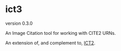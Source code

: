 # ict3

version 0.3.0

An Image Citation tool for working with CITE2 URNs.

An extension of, and complement to, [ICT2](https://github.com/cite-architecture/ict2).



